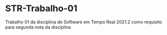 # STR-Trabalho-01
Trabalho 01 da disciplina de Software em Tempo Real 2021.2 como requisito para segunda nota da disciplina
